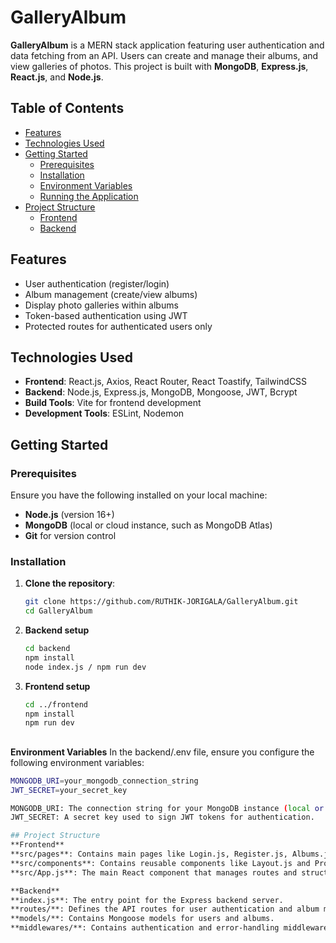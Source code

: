 # GalleryAlbum

**GalleryAlbum** is a MERN stack application featuring user authentication and data fetching from an API. Users can create and manage their albums, and view galleries of photos. This project is built with **MongoDB**, **Express.js**, **React.js**, and **Node.js**.

## Table of Contents
- [Features](#features)
- [Technologies Used](#technologies-used)
- [Getting Started](#getting-started)
  - [Prerequisites](#prerequisites)
  - [Installation](#installation)
  - [Environment Variables](#environment-variables)
  - [Running the Application](#running-the-application)
- [Project Structure](#project-structure)
  - [Frontend](#frontend)
  - [Backend](#backend)


## Features
- User authentication (register/login)
- Album management (create/view albums)
- Display photo galleries within albums
- Token-based authentication using JWT
- Protected routes for authenticated users only

## Technologies Used
- **Frontend**: React.js, Axios, React Router, React Toastify, TailwindCSS
- **Backend**: Node.js, Express.js, MongoDB, Mongoose, JWT, Bcrypt
- **Build Tools**: Vite for frontend development
- **Development Tools**: ESLint, Nodemon

## Getting Started

### Prerequisites
Ensure you have the following installed on your local machine:
- **Node.js** (version 16+)
- **MongoDB** (local or cloud instance, such as MongoDB Atlas)
- **Git** for version control

### Installation

1. **Clone the repository**:
   ```bash
   git clone https://github.com/RUTHIK-JORIGALA/GalleryAlbum.git
   cd GalleryAlbum


2. **Backend setup**
    ```bash
    cd backend
    npm install
    node index.js / npm run dev

3. **Frontend setup**
    ```bash
    cd ../frontend
    npm install
    npm run dev
##
**Environment Variables**
In the backend/.env file, ensure you configure the following environment variables:
```bash
MONGODB_URI=your_mongodb_connection_string
JWT_SECRET=your_secret_key

MONGODB_URI: The connection string for your MongoDB instance (local or cloud).
JWT_SECRET: A secret key used to sign JWT tokens for authentication.

## Project Structure
**Frontend**
**src/pages**: Contains main pages like Login.js, Register.js, Albums.js, and PhotoGallery.js.
**src/components**: Contains reusable components like Layout.js and ProtectedRoute.js.
**src/App.js**: The main React component that manages routes and structure.

**Backend**
**index.js**: The entry point for the Express backend server.
**routes/**: Defines the API routes for user authentication and album management.
**models/**: Contains Mongoose models for users and albums.
**middlewares/**: Contains authentication and error-handling middleware.
